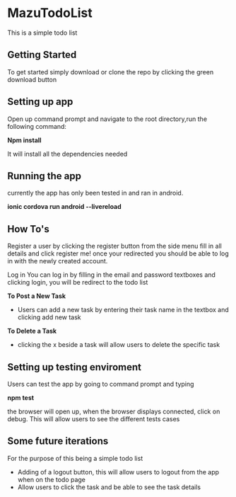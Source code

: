 <h1>MazuTodoList</h1>

<p>This is a simple todo list</p>

<h2>Getting Started</h2>

To get started simply download or clone the repo by clicking the green download button

<h2>Setting up app</h2>

Open up command prompt and navigate to the root directory,run the following command:

<strong>Npm install</strong>

It will install all the dependencies needed

<h2>Running the app</h2>
currently the app has only been tested in and ran in android.

<strong>ionic cordova run android --livereload</strong>

<h2>How To's</h2>

Register a user by clicking the register button from the side menu
fill in all details and click register me! once your redirected you should be able to log in with the newly created account.

Log in
You can log in by filling in the email and password textboxes and clicking login, you will be redirect to the todo list

<strong>To Post a New Task</strong><br >
<ul>
  <li>Users can add a new task by entering their task name in the textbox and clicking add new task</li>
</ul>
<strong>To Delete a Task</strong>
<ul><li>clicking the x beside a task will allow users to delete the specific task</li></ul>

<h2>Setting up testing enviroment</h2>
Users can test the app by going to command prompt and typing<br >

<strong>npm test</strong><br >

<p>the browser will open up, when the browser displays connected, click on debug. This will allow users to see the different tests cases</p>

<h2>Some future iterations</h2>
<p>For the purpose of this being a simple todo list</p>
<ul>
  <li>Adding of a logout button, this will allow users to logout from the app when on the todo page</li>
  <li>Allow users to click the task and be able to see the task details</li>
</ul>
